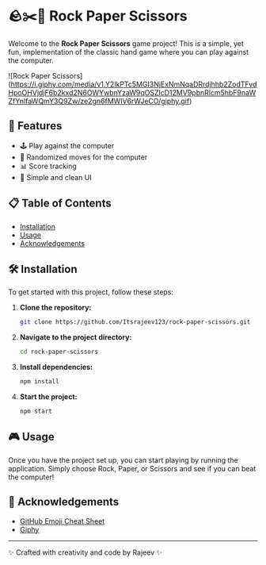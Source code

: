 # 🪨✂️📄 Rock Paper Scissors

Welcome to the **Rock Paper Scissors** game project! This is a simple, yet fun, implementation of the classic hand game where you can play against the computer.

![Rock Paper Scissors] (https://i.giphy.com/media/v1.Y2lkPTc5MGI3NjExNmNqaDRrdjhhb2ZodTFvdHpoOHVjdjF6b2kxd2N6OWYwbnYzaW9qOSZlcD12MV9pbnRlcm5hbF9naWZfYnlfaWQmY3Q9Zw/ze2gn6fMWIV6rWJeCO/giphy.gif)

## 🚀 Features

- 🕹️ Play against the computer
- 🔄 Randomized moves for the computer
- 📊 Score tracking
- 🎨 Simple and clean UI

## 📋 Table of Contents

- [Installation](#installation)
- [Usage](#usage)
- [Acknowledgements](#acknowledgements)

## 🛠️ Installation

To get started with this project, follow these steps:

1. **Clone the repository:**

    ```sh
    git clone https://github.com/Itsrajeev123/rock-paper-scissors.git
    ```

2. **Navigate to the project directory:**

    ```sh
    cd rock-paper-scissors
    ```

3. **Install dependencies:**

    ```sh
    npm install
    ```

4. **Start the project:**

    ```sh
    npm start
    ```

## 🎮 Usage

Once you have the project set up, you can start playing by running the application. Simply choose Rock, Paper, or Scissors and see if you can beat the computer!

## 🙌 Acknowledgements

- [GitHub Emoji Cheat Sheet](https://www.webpagefx.com/tools/emoji-cheat-sheet)
- [Giphy](https://giphy.com/)

---

✨ Crafted with creativity and code by Rajeev ✨
